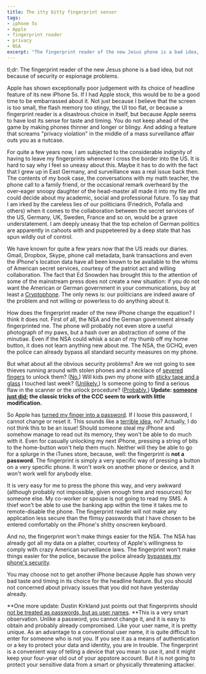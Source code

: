 ```yaml
---
title: The itty bitty fingerprint sensor
tags:
- iphone 5s
- Apple
- fingerprint reader
- privacy
- NSA
excerpt: "The fingerprint reader of the new Jesus phone is a bad idea, but not because of security or espionage problems."
---
```


tl;dr: The fingerprint reader of the new Jesus phone is a bad idea, but not because of security or espionage problems.

Apple has shown exceptionally poor judgement with its choice of headline feature of its new iPhone 5s. If I had Apple stock, this would be to be a good time to be embarrassed about it. Not just because I believe that the screen is too small, the flash memory too stingy, the UI too flat, or because a fingerprint reader is a disastrous choice in itself, but because Apple seems to have lost its sense for taste and timing. You do not keep ahead of the game by making phones thinner and longer or blingy. And adding a feature that screams "privacy violation" in the middle of a mass surveillance affair outs you as a nutcase.

For quite a few years now, I am subjected to the considerable indignity of having to leave my fingerprints whenever I cross the border into the US. It is hard to say why I feel so uneasy about this. Maybe it has to do with the fact that I grew up in East Germany, and surveillance was a real issue back then. The contents of my book case, the conversations with my math teacher, the phone call to a family friend, or the occasional remark overheard by the over-eager snoopy daughter of the head-master all made it into my file and could decide about my academic, social and professional future.
To say that I am irked by the careless lies of our politicians (Friedrich, Pofalla and others) when it comes to the collaboration between the secret services of the US, Germany, UK, Sweden, France and so on, would be a grave understatement. I am deeply uneasy that the top echelon of German politics are apparently in cahoots with and puppeteered by a deep state that has spun wildly out of control.

We have known for quite a few years now that the US reads our diaries. Gmail, Dropbox, Skype, phone call metadata, bank transactions and even the iPhone's location data have all been known to be available to the whims of American secret services, courtesy of the patriot act and willing collaboration. The fact that Ed Snowden has brought this to the attention of some of the mainstream press does not create a new situation: if you do not want the American or German government in your communications, buy at least a [Cryptophone](http://www.cryptophone.de/). The only news is: our politicians are indeed aware of the problem and not willing or powerless to do anything about it.

How does the fingerprint reader of the new iPhone change the equation? I think it does not. First of all, the NSA and the German government already fingerprinted me. The phone will probably not even store a useful photograph of my paws, but a hash over an abstraction of some of the minutiae. Even if the NSA could whisk a scan of my thumb off my home button, it does not learn anything new about me. The NSA, the GCHQ, even the police can already bypass all standard security measures on my phone.

But what about all the obvious security problems? Are we not going to see thieves running around with stolen phones and a necklace of [severed fingers](http://metro.co.uk/2013/09/11/iphone-5s-fingerprint-reader-may-lead-to-more-people-having-digits-cut-off-says-expert-3959213/) to unlock them? ([No.](http://mashable.com/2013/09/15/severed-finger-iphone-5s/)) Will kids pwn my phone with [sticky tape and a glass](http://www.heise.de/security/meldung/CCC-publiziert-die-Fingerabdruecke-von-Wolfgang-Schaeuble-Update-193732.html) I touched last week? ([Unlikely.](http://www.macworld.com/article/2048514/the-iphone-5s-fingerprint-reader-what-you-need-to-know.html)) Is someone going to find a serious flaw in the scanner or the unlock procedure? ([Probably.](http://www.theregister.co.uk/2002/05/23/biometric_sensors_beaten_senseless/)) **Update: [someone just did](http://istouchidhackedyet.com/); the classic tricks of the CCC seem to work with little modification.**

So Apple has [turned my finger into a password](http://www.zeit.de/digital/datenschutz/2013-09/apple-iphone-5s-fingerabdruck/komplettansicht). If I loose this password, I cannot change or reset it. This sounds like a [terrible idea](http://www.lawblog.de/index.php/archives/2013/09/11/danke-apple/), no? Actually, I do not think this to be an issue! Should someone steal my iPhone and somehow manage to read out its memory, they won't be able to do much with it. Even for casually unlocking my next iPhone, pressing a string of bits to the home-button won't help them much. Neither will they be able to go for a splurge in the iTunes store, because, well: the fingerprint is **not a password**. The fingerprint is simply a very specific way of pressing a button on a very specific phone. It won't work on another phone or device, and it won't work well for anybody else.

It is very easy for me to press the phone this way, and very awkward (although probably not impossible, given enough time and resources) for someone else. My co-worker or spouse is not going to read my SMS. A thief won't be able to use the banking app within the time it takes me to remote-disable the phone. The fingerprint reader will not make any application less secure than the flimsy passwords that I have chosen to be entered comfortably on the iPhone's shitty onscreen keyboard.

And no, the fingerprint won't make things easier for the NSA. The NSA has already got all my data on a platter, courtesy of Apple's willingness to comply with crazy American surveillance laws. The fingerprint won't make things easier for the police, because the police already [bypasses my phone's security](http://www.forbes.com/sites/andygreenberg/2013/02/26/heres-what-law-enforcement-can-recover-from-a-seized-iphone/).

You may choose not to get another iPhone because Apple has shown very bad taste and timing in its choice for the headline feature. But you should not concerned about privacy issues that you did not have yesterday already.

**One more update: Dustin Kirkland just points out that fingerprints should [not be treated as passwords, but as user names](http://blog.dustinkirkland.com/2013/10/fingerprints-are-user-names-not.html). **This is a very smart observation. Unlike a password, you cannot change it, and it is easy to obtain and probably already compromised. Like your user name, it is pretty unique. As an advantage to a conventional user name, it is quite difficult to enter for someone who is not you. If you see it as a means of authentication or a key to protect your data and identity, you are in trouble. The fingerprint is a convenient way of telling a device that you mean to use it, and it might keep your four-year old out of your appstore account. But it is not going to protect your sensitive data from a smart or physically threatening attacker.
